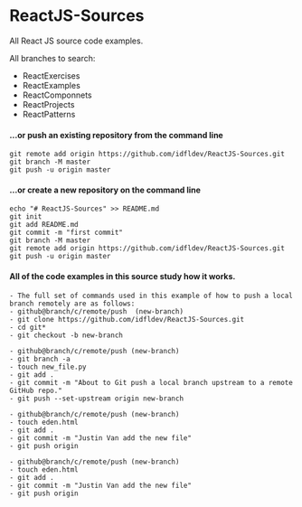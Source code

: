 # ReactJS-Sources
All React JS source code examples.

All branches to search:
- ReactExercises
- ReactExamples
- ReactComponnets
- ReactProjects
- ReactPatterns

#### …or push an existing repository from the command line
```
git remote add origin https://github.com/idfldev/ReactJS-Sources.git
git branch -M master
git push -u origin master
```
#### …or create a new repository on the command line
```
echo "# ReactJS-Sources" >> README.md
git init
git add README.md
git commit -m "first commit"
git branch -M master
git remote add origin https://github.com/idfldev/ReactJS-Sources.git
git push -u origin master
```

#### All of the code examples in this source study how it works.
```
- The full set of commands used in this example of how to push a local branch remotely are as follows:
- github@branch/c/remote/push  (new-branch)
- git clone https://github.com/idfldev/ReactJS-Sources.git
- cd git*
- git checkout -b new-branch

- github@branch/c/remote/push (new-branch)
- git branch -a
- touch new_file.py
- git add .
- git commit -m "About to Git push a local branch upstream to a remote GitHub repo."
- git push --set-upstream origin new-branch

- github@branch/c/remote/push (new-branch)
- touch eden.html
- git add .
- git commit -m "Justin Van add the new file"
- git push origin

- github@branch/c/remote/push (new-branch)
- touch eden.html
- git add .
- git commit -m "Justin Van add the new file"
- git push origin
```
